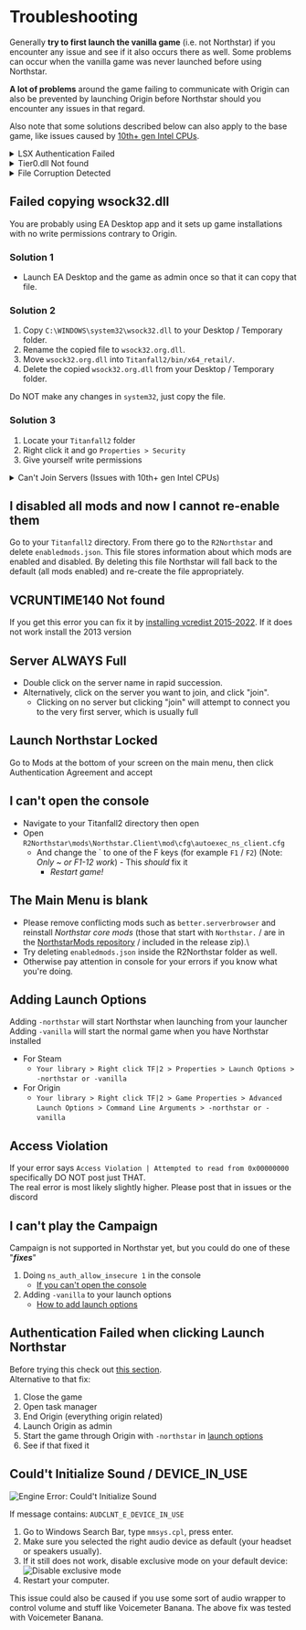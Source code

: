 # Troubleshooting

Generally **try to first launch the vanilla game** (i.e. not Northstar) if you encounter any issue and see if it also occurs there as well. Some problems can occur when the vanilla game was never launched before using Northstar.

**A lot of problems** around the game failing to communicate with Origin can also be prevented by launching Origin before Northstar should you encounter any issues in that regard.

Also note that some solutions described below can also apply to the base game, like issues caused by [10th+ gen Intel CPUs](#intel).

<details>

<summary>LSX Authentication Failed</summary>

![LSX Authentication Challenge failed](https://user-images.githubusercontent.com/97235072/148391447-300e1b47-6148-43f7-8854-b0882e150d12.png)

If the usual workaround of restarting Origin/rebooting or running the vanilla game first and then Northstar don’t work, try the following:

* First and foremost, double check that you are _logged in_ on Origin. Titanfall will _not_ run if you are not connected to EA servers first (and neither will Titanfall + Northstar).
* [Add the northstar commandline option in your launcher](#launch-opts)
* Run the game with Origin/Steam instead of starting NorthstarLauncher.exe (important)
* Sign out and exit Origin, then start Northstar. It will prompt you for a login, _hopefully_ fixing it if nothing else worked
* Start normal Titanfall 2 and then Northstar (_ONLY WORKS SOMETIMES_)
</details>

<details>

<summary>Tier0.dll Not found</summary>

![Failed to load the tier0.dll](../images/northstar-launcher-error-wrong-location.png)

This error is usually caused by running the `NorthstarLauncher.exe` in the wrong location, such as extracting the zip it came with directly in your Downloads folder and running it there.

* Default Steam Location: `%ProgramFiles(x86)%\Steam\steamapps\common\Titanfall2\`
* Default Origin Location: `%ProgramFiles(x86)%\Origin Games\Titanfall2\`

**If it still appears after trying the fix above:** It's possible that you may have **corrupted or missing** game files

* First check `\bin\x64\_retail\` and check if you have these files

![bin folder](../images/bin-folder.png)

* If you dont have them verify your game on steam/origin/ea
</details>

<details>

<summary>File Corruption Detected</summary>

{% hint style="info" %}
Make sure you updated [Northstar to version v1.4.0 or higher](https://github.com/R2Northstar/Northstar/releases/) as this version features changes that address this problem.
{% endhint %}

![Engine Error: File corruption detected. Please repair or re-install the game.](https://user-images.githubusercontent.com/39478251/147338706-74797220-7d7f-4c81-9ba0-d88e29a2a1e2.png)

Don't panic! This warning seems to be caused by Origin and none of your files are actually corrupted. If you get this warning after launching the game try the following steps, closing the game before and launching it again after:

* Make sure you got the newest version of Northstar. In particular, [v1.4.0 or higher](https://github.com/R2Northstar/Northstar/releases/) have this problem fixed.
* Restart Origin\
  Also check task manager that all Origin processes are gone before restarting it\
  (even if you have the Steam version)
* Restart your PC
* Start Northstar with Origin already open
* Start Northstar with Origin fully closed.
* Start vanilla game and see if this works.\
  If vanilla doesn't work either, check [this thread on EA forums](https://answers.ea.com/t5/Titanfall-2/Titanfall-2-Wont-Laumch-DLL-file-issue/td-p/5660909)
* Check [this issue thread](https://github.com/R2Northstar/Northstar/issues/6) to see whether any of the solutions proposed there work for you.
* Verify game files via Steam/Origin (depending on where you own the game)
* Check Github issues if anyone else is experiencing this problem. Maybe current release has a bug.

If you followed all these steps and even launching the vanilla version of the game doesn't work, your final option is to fully remove the game and reinstall it.\
Then checking if vanilla works before reinstalling Northstar.
</details>

## Failed copying wsock32.dll <a href="#wsock" id="wsock"></a>

You are probably using EA Desktop app and it sets up game installations with no write permissions contrary to Origin.

### Solution 1

* Launch EA Desktop and the game as admin once so that it can copy that file.

### Solution 2

1. Copy `C:\WINDOWS\system32\wsock32.dll` to your Desktop / Temporary folder.
2. Rename the copied file to `wsock32.org.dll`.
3. Move `wsock32.org.dll` into `Titanfall2/bin/x64_retail/`.
4. Delete the copied `wsock32.org.dll` from your Desktop / Temporary folder.

Do NOT make any changes in `system32`, just copy the file.

### Solution 3

1. Locate your `Titanfall2` folder
2. Right click it and go `Properties > Security`
3. Give yourself write permissions


<details>

<summary>Can't Join Servers (Issues with 10th+ gen Intel CPUs)</summary>

![Newer Intel CPU error: Data Center: Searching...](https://user-images.githubusercontent.com/18601697/148625000-882bf1db-b9b2-4e9e-88db-6d608e58a35b.png)

On newer Intel CPUs you might see a message like this

> "Contacting Respawn servers.../Data Center: Searching..."

If you are seeing this in the main menu of TF|2 and have a 10th or 11th generation Intel CPU this is a bug which has a simple fix:

In the Windows Start menu on the bottom left search for "Edit the system environment variables" and open the program. In the "advanced" tab click on "Environment Variables..." near the bottom.\
In System Variables (not user variables) click "New..." and add a new system variable where the variable name is `OPENSSL_ia32cap` and the value is `~0x200000200000000`. Make sure to click OK to apply the changes. Finally restart your device and you should be good to go.

If you're on Linux, you can set the appropriate environment variable via `env OPENSSL_ia32cap=~0x20000000 %command%`.

**Note:** This issue is not exclusive to Northstar client but also affects the vanilla version, so if you only get it on Northstar there might be a different problem at hand as well. In fact it's not even unique to Titanfall 2 either.

See also [this thread on Steam](https://steamcommunity.com/app/1237970/discussions/0/3081016749018656768/)
</details>

## I disabled all mods and now I cannot re-enable them <a href="#disabled-mods" id="disabled-mods"></a>

Go to your `Titanfall2` directory. From there go to the `R2Northstar` and delete `enabledmods.json`. This file stores information about which mods are enabled and disabled. By deleting this file Northstar will fall back to the default (all mods enabled) and re-create the file appropriately.

## VCRUNTIME140 Not found <a href="#vcruntime" id="vcruntime"></a>

If you get this error you can fix it by [installing vcredist 2015-2022](https://docs.microsoft.com/en-us/cpp/windows/latest-supported-vc-redist?view=msvc-170). If it does not work install the 2013 version

## Server ALWAYS Full <a href="#servers-full" id="servers-full"></a>

* Double click on the server name in rapid succession.
* Alternatively, click on the server you want to join, and click "join".
  * Clicking on no server but clicking "join" will attempt to connect you to the very first server, which is usually full

## Launch Northstar Locked <a href="#locked-northstar" id="locked-northstar"></a>

Go to Mods at the bottom of your screen on the main menu, then click Authentication Agreement and accept

## I can't open the console <a href="#console" id="console"></a>

* Navigate to your Titanfall2 directory then open
* Open `R2Northstar\mods\Northstar.Client\mod\cfg\autoexec_ns_client.cfg`
  * And change the \` to one of the F keys (for example `F1` / `F2`) (Note: _Only \~ or F1-12 work_) - This _should_ fix it
    * _Restart game!_

## The Main Menu is blank <a href="#blank-menu" id="blank-menu"></a>

* Please remove conflicting mods such as `better.serverbrowser` and reinstall _Northstar core mods_ (those that start with `Northstar.` / are in the [NorthstarMods repository](https://github.com/R2Northstar/NorthstarMods) / included in the release zip).\\
* Try deleting `enabledmods.json` inside the R2Northstar folder as well.
* Otherwise pay attention in console for your errors if you know what you're doing.

## Adding Launch Options <a href="#launch-opts" id="launch-opts"></a>

Adding `-northstar` will start Northstar when launching from your launcher\
Adding `-vanilla` will start the normal game when you have Northstar installed

* For Steam
  * `Your library > Right click TF|2 > Properties > Launch Options > -northstar or -vanilla`
* For Origin
  * `Your library > Right click TF|2 > Game Properties > Advanced Launch Options > Command Line Arguments > -northstar or -vanilla`

## Access Violation

If your error says `Access Violation | Attempted to read from 0x00000000` specifically DO NOT post just THAT.\
The real error is most likely slightly higher. Please post that in issues or the discord

## I can't play the Campaign <a href="#campaign" id="campaign"></a>

Campaign is not supported in Northstar yet, but you could do one of these "**_fixes_**"

1. Doing `ns_auth_allow_insecure 1` in the console
   * [If you can't open the console](#console)
2. Adding `-vanilla` to your launch options
   * [How to add launch options](#launch-opts)

## Authentication Failed when clicking Launch Northstar <a href="#lsx2" id="lsx2"></a>

Before trying this check out [this section](#lsx).\
Alternative to that fix:

1. Close the game
2. Open task manager
3. End Origin (everything origin related)
4. Launch Origin as admin
5. Start the game through Origin with `-northstar` in [launch options](#launch-opts)
6. See if that fixed it

## Could't Initialize Sound / DEVICE_IN_USE <a href="#initsound" id="initsound"></a>

![Engine Error: Could't Initialize Sound](https://user-images.githubusercontent.com/2706225/153178714-2a50ac25-59fa-44d6-a47a-910058ec9888.png)

If message contains: `AUDCLNT_E_DEVICE_IN_USE`

1. Go to Windows Search Bar, type `mmsys.cpl`, press enter.
2. Make sure you selected the right audio device as default (your headset or speakers usually).
3. If it still does not work, disable exclusive mode on your default device:
![Disable exclusive mode](https://user-images.githubusercontent.com/2706225/153179355-01598326-3297-4588-be4b-ed5257e23941.png)
4. Restart your computer.

This issue could also be caused if you use some sort of audio wrapper to control volume and stuff like Voicemeter Banana. The above fix was tested with Voicemeter Banana.
